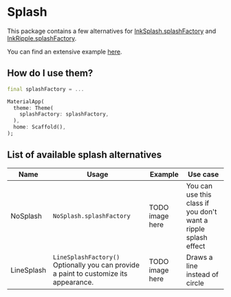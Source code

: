 # Splash

This package contains a few alternatives for [InkSplash.splashFactory](https://api.flutter.dev/flutter/material/InkSplash/splashFactory-constant.html)
and [InkRipple.splashFactory](https://api.flutter.dev/flutter/material/InkRipple/splashFactory-constant.html).

You can find an extensive example [here](/example/lib/main.dart).

## How do I use them?

```dart
final splashFactory = ...

MaterialApp(
  theme: Theme(
    splashFactory: splashFactory,
  ),
  home: Scaffold(), 
);
```

## List of available splash alternatives

| Name | Usage | Example | Use case |
|-     |-      |-        |-         |
| NoSplash | `NoSplash.splashFactory` | TODO image here | You can use this class if you don't want a ripple splash effect |
| LineSplash | `LineSplashFactory()` Optionally you can provide a paint to customize its appearance. | TODO image here | Draws a line instead of circle |